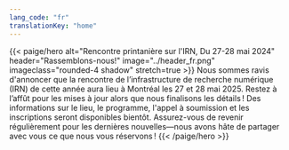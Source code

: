```yaml
---
lang_code: "fr"
translationKey: "home"
---
```


{{< paige/hero
    alt="Rencontre printanière sur l'IRN, Du 27-28 mai 2024"
    header="Rassemblons-nous!"
    image="../header_fr.png"
    imageclass="rounded-4 shadow"
    stretch=true >}}
Nous sommes ravis d'annoncer que la rencontre de l’infrastructure de recherche numérique (IRN) de cette année aura lieu à Montréal les 27 et 28 mai 2025.
Restez à l’affût pour les mises à jour alors que nous finalisons les détails ! Des informations sur le lieu, le programme, l'appel à soumission et les inscriptions seront disponibles bientôt. Assurez-vous de revenir régulièrement pour les dernières nouvelles—nous avons hâte de partager avec vous ce que nous vous réservons !
{{< /paige/hero >}}

<!--

<p class="text-center">
  <a class="btn btn-primary btn-lg" href="https://events.myconferencesuite.com/DRIConnect/reg/form/edit" role="button" aria-disabled="true" target="_blank">
    Inscrivez-vous dès maintenant!
  </a>
</p>

# À qui s’adresse l’événement? 
Toutes les professionnelles et tous les professionnels de l’IRN canadiens travaillant pour ou avec l’Alliance sont invités à assister à y assister (en personne ou virtuellement). 

# Dates 
Les 27 et 28 mai 2024. 

# Lieu 
En personne : Halifax Convention Centre, 1650 Argyle Street, Halifax, Nouvelle-Écosse. 

Participation virtuelle : Les détails de connexion seront communiqués plus tard. 

-->